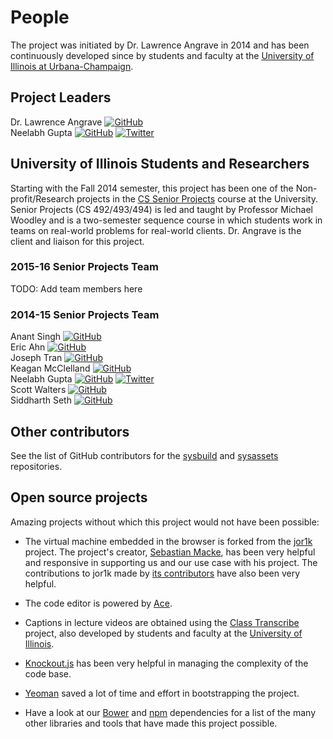 # People
The project was initiated by Dr. Lawrence Angrave in 2014 and has been continuously developed since by
students and faculty at the [University of Illinois at Urbana-Champaign](http://illinois.edu/).

## Project Leaders
Dr. Lawrence Angrave [![GitHub][github]](http://github.com/angrave)  
Neelabh Gupta [![GitHub][github]](https://github.com/neelabhg) [![Twitter][twitter]](https://twitter.com/neelabhg)

## University of Illinois Students and Researchers
Starting with the Fall 2014 semester, this project has been one of the Non-profit/Research projects in the
[CS Senior Projects](https://seniorprojects.cs.illinois.edu/confluence/display/CourseContent/Senior+Projects+in+CS)
course at the University. Senior Projects (CS 492/493/494) is led and taught by Professor Michael Woodley and is a
two-semester sequence course in which students work in teams on real-world problems for real-world clients.
Dr. Angrave is the client and liaison for this project.

### 2015-16 Senior Projects Team
TODO: Add team members here

### 2014-15 Senior Projects Team
Anant Singh [![GitHub][github]](https://github.com/anant-singh)  
Eric Ahn [![GitHub][github]](https://github.com/wchill)  
Joseph Tran [![GitHub][github]](https://github.com/jdtran23)  
Keagan McClelland [![GitHub][github]](https://github.com/CaptJakk)  
Neelabh Gupta [![GitHub][github]](https://github.com/neelabhg) [![Twitter][twitter]](https://twitter.com/neelabhg)  
Scott Walters [![GitHub][github]](https://github.com/scowalt)  
Siddharth Seth [![GitHub][github]](https://github.com/siddharth-seth)

## Other contributors
See the list of GitHub contributors for the [sysbuild](https://github.com/cs-education/sysbuild/graphs/contributors)
and [sysassets](https://github.com/cs-education/sysassets/graphs/contributors) repositories.

## Open source projects
Amazing projects without which this project would not have been possible:

* The virtual machine embedded in the browser is forked from the [jor1k](https://github.com/s-macke/jor1k) project.
  The project's creator, [Sebastian Macke](https://github.com/s-macke), has been very helpful and responsive in
  supporting us and our use case with his project. The contributions to jor1k made by
  [its contributors](https://github.com/s-macke/jor1k/graphs/contributors) have also been very helpful.

* The code editor is powered by [Ace](https://ace.c9.io/).

* Captions in lecture videos are obtained using the [Class Transcribe](https://github.com/cs-education/classTranscribe)
  project, also developed by students and faculty at the [University of Illinois](http://illinois.edu/).

* [Knockout.js](http://knockoutjs.com/) has been very helpful in managing the complexity of the code base.

* [Yeoman](http://yeoman.io/) saved a lot of time and effort in bootstrapping the project.

* Have a look at our [Bower](bower.json) and [npm](package.json) dependencies for a list of the many other libraries
  and tools that have made this project possible.


<!-- Social icons from https://github.com/carlsednaoui/gitsocial -->
<!-- no need to change these -->

<!-- icons with padding -->
[github-padding]: https://i.imgur.com/0o48UoR.png (GitHub)
[twitter-padding]: https://i.imgur.com/tXSoThF.png (Twitter)
[facebook-padding]: https://i.imgur.com/P3YfQoD.png (Facebook)
[googleplus-padding]: https://i.imgur.com/yCsTjba.png (Google+)
[tumblr-padding]: https://i.imgur.com/YckIOms.png (Tumblr)
[dribbble-padding]: https://i.imgur.com/1AGmwO3.png (Dribbble)

<!-- icons without padding -->
[github]: https://i.imgur.com/9I6NRUm.png (GitHub)
[twitter]: https://i.imgur.com/wWzX9uB.png (Twitter)
[facebook]: https://i.imgur.com/fep1WsG.png (Facebook)
[googleplus]: https://i.imgur.com/VlgBKQ9.png (Google+)
[tumblr]: https://i.imgur.com/jDRp47c.png (Tumblr)
[dribbble]: https://i.imgur.com/Vvy3Kru.png (Dribbble)
